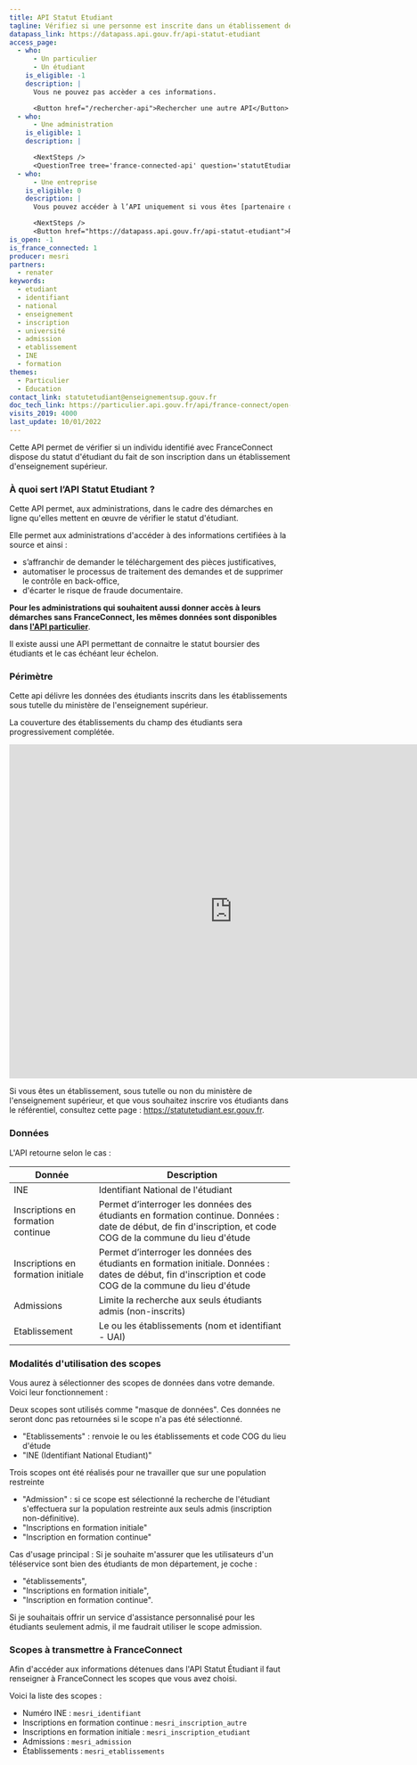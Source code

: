 ```yaml
---
title: API Statut Etudiant
tagline: Vérifiez si une personne est inscrite dans un établissement de l'enseignement supérieur
datapass_link: https://datapass.api.gouv.fr/api-statut-etudiant
access_page:
  - who:
      - Un particulier
      - Un étudiant
    is_eligible: -1
    description: |
      Vous ne pouvez pas accèder a ces informations.

      <Button href="/rechercher-api">Rechercher une autre API</Button>
  - who:
      - Une administration
    is_eligible: 1
    description: |

      <NextSteps />
      <QuestionTree tree='france-connected-api' question='statutEtudiant' />
  - who:
      - Une entreprise
    is_eligible: 0
    description: |
      Vous pouvez accéder à l’API uniquement si vous êtes [partenaire de France Connect](https://franceconnect.gouv.fr/partenaires), et pour un cas d’usage autorisé par la loi. Vous devrez fournir le cadre juridique qui vous autorise à utiliser ces données.

      <NextSteps />
      <Button href="https://datapass.api.gouv.fr/api-statut-etudiant">Remplir une demande</Button>
is_open: -1
is_france_connected: 1
producer: mesri
partners:
  - renater
keywords:
  - etudiant
  - identifiant
  - national
  - enseignement
  - inscription
  - université
  - admission
  - etablissement
  - INE
  - formation
themes:
  - Particulier
  - Education
contact_link: statutetudiant@enseignementsup.gouv.fr
doc_tech_link: https://particulier.api.gouv.fr/api/france-connect/open-api.yml
visits_2019: 4000
last_update: 10/01/2022
---
```


Cette API permet de vérifier si un individu identifié avec FranceConnect dispose du statut d'étudiant du fait de son inscription dans un établissement d'enseignement supérieur.

### À quoi sert l’API Statut Etudiant ?

Cette API permet, aux administrations, dans le cadre des démarches en ligne qu'elles mettent en œuvre de vérifier le statut d'étudiant.

Elle permet aux administrations d'accéder à des informations certifiées à la source et ainsi :

- s’affranchir de demander le téléchargement des pièces justificatives,
- automatiser le processus de traitement des demandes et de supprimer le contrôle en back-office,
- d'écarter le risque de fraude documentaire.

**Pour les administrations qui souhaitent aussi donner accès à leurs démarches sans FranceConnect, les mêmes données sont disponibles dans [l'API particulier](https://api.gouv.fr/les-api/api-particulier)**.

Il existe aussi une API permettant de connaitre le statut boursier des étudiants et le cas échéant leur échelon.

### Périmètre

Cette api délivre les données des étudiants inscrits dans les établissements sous tutelle du ministère de l'enseignement supérieur.

La couverture des établissements du champ des étudiants sera progressivement complétée.

<iframe src="https://data.enseignementsup-recherche.gouv.fr/explore/embed/dataset/fr-esr-api-statut-etudiant/viz/?static=false&datasetcard=false&apikey=509275f034986f39f87d0ccf2a075efe6c2df21f253e505abb58af38" width="800" height="600" frameborder="0"></iframe>

Si vous êtes un établissement, sous tutelle ou non du ministère de l'enseignement supérieur, et que vous souhaitez inscrire vos étudiants dans le référentiel, consultez cette page : <https://statutetudiant.esr.gouv.fr>.

### Données

L'API retourne selon le cas :

| Donnée                             | Description                                                                                                                                                   |
| ---------------------------------- | ------------------------------------------------------------------------------------------------------------------------------------------------------------- |
| INE                                | Identifiant National de l'étudiant                                                                                                                            |
| Inscriptions en formation continue | Permet d’interroger les données des étudiants en formation continue. Données : date de début, de fin d'inscription, et code COG de la commune du lieu d'étude |
| Inscriptions en formation initiale | Permet d’interroger les données des étudiants en formation initiale. Données : dates de début, fin d'inscription et code COG de la commune du lieu d'étude    |
| Admissions                         | Limite la recherche aux seuls étudiants admis (non-inscrits)                                                                                                  |
| Etablissement                      | Le ou les établissements (nom et identifiant - UAI)                                                                                                           |

### Modalités d'utilisation des scopes

Vous aurez à sélectionner des scopes de données dans votre demande. Voici leur fonctionnement :

Deux scopes sont utilisés comme "masque de données". Ces données ne seront donc pas retournées si le scope n'a pas été sélectionné.

- "Etablissements" : renvoie le ou les établissements et code COG du lieu d'étude
- "INE (Identifiant National Etudiant)"

Trois scopes ont été réalisés pour ne travailler que sur une population restreinte

- "Admission" : si ce scope est sélectionné la recherche de l'étudiant s'effectuera sur la population restreinte aux seuls admis (inscription non-définitive).
- "Inscriptions en formation initiale"
- "Inscription en formation continue"

Cas d'usage principal :
Si je souhaite m'assurer que les utilisateurs d'un téléservice sont bien des étudiants de mon département, je coche :

- "établissements",
- "Inscriptions en formation initiale",
- "Inscription en formation continue".

Si je souhaitais offrir un service d'assistance personnalisé pour les étudiants seulement admis, il me faudrait utiliser le scope admission.

### Scopes à transmettre à FranceConnect

Afin d'accéder aux informations détenues dans l'API Statut Étudiant il faut renseigner à FranceConnect les scopes que vous avez choisi.

Voici la liste des scopes :

- Numéro INE : `mesri_identifiant`
- Inscriptions en formation continue : `mesri_inscription_autre`
- Inscriptions en formation initiale : `mesri_inscription_etudiant`
- Admissions : `mesri_admission`
- Établissements : `mesri_etablissements`
